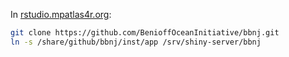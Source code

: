 
In [rstudio.mpatlas4r.org](https://rstudio.mpatlas4r.org):

```bash
git clone https://github.com/BenioffOceanInitiative/bbnj.git
ln -s /share/github/bbnj/inst/app /srv/shiny-server/bbnj
```


